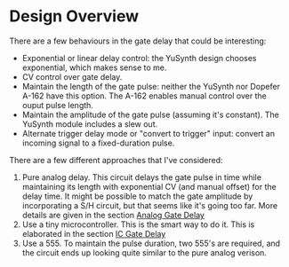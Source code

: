 # Design Overview

There are a few behaviours in the gate delay that could be interesting:

-   Exponential or linear delay control: the YuSynth design chooses
    exponential, which makes sense to me.
-   CV control over gate delay.
-   Maintain the length of the gate pulse: neither the YuSynth nor
    Dopefer A-162 have this option. The A-162 enables manual control
    over the ouput pulse length.
-   Maintain the amplitude of the gate pulse (assuming it's constant).
    The YuSynth module includes a slew out.
-   Alternate trigger delay mode or "convert to trigger" input:
    convert an incoming signal to a fixed-duration pulse.

There are a few different approaches that I've considered:

1.  Pure analog delay. This circuit delays the gate pulse in time while
    maintaining its length with exponential CV (and manual offset) for
    the delay time. It might be possible to match the gate amplitude by
    incorporating a S/H circuit, but that seems like it's going too
    far. More details are given in the section [Analog Gate Delay](design/gate_delay_theory.md)
2.  Use a tiny microcontroller. This is the smart way to do it. This is
    elaborated in the section [IC Gate Delay](design/ic_gate_delay.md)
3.  Use a 555. To maintain the pulse duration, two 555's are required,
    and the circuit ends up looking quite similar to the pure analog
    verison.
